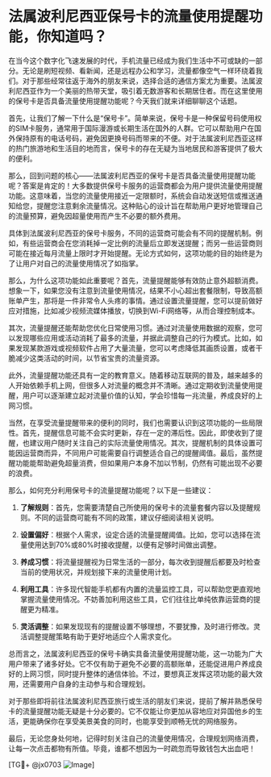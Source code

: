 # 法属波利尼西亚保号卡的流量使用提醒功能，你知道吗？

在当今这个数字化飞速发展的时代，手机流量已经成为我们生活中不可或缺的一部分。无论是刷短视频、看新闻，还是远程办公和学习，流量都像空气一样环绕着我们。对于那些经常往返于海外的朋友来说，选择合适的通信方案尤为重要。法属波利尼西亚作为一个美丽的热带天堂，吸引着无数游客和长期居住者。而在这里使用的保号卡是否具备流量使用提醒功能呢？今天我们就来详细聊聊这个话题。

首先，让我们了解一下什么是“保号卡”。简单来说，保号卡是一种保留号码使用权的SIM卡服务，通常用于国际漫游或长期生活在国外的人群。它可以帮助用户在国外保持原有的电话号码，避免因更换号码而带来的不便。对于法属波利尼西亚这样的热门旅游地和生活目的地而言，保号卡的存在无疑为当地居民和游客提供了极大的便利。

那么，回到问题的核心——法属波利尼西亚的保号卡是否具备流量使用提醒功能呢？答案是肯定的！大多数提供保号卡服务的运营商都会为用户提供流量使用提醒功能。这意味着，当您的流量使用接近一定限额时，系统会自动发送短信或推送通知给您，提醒您注意剩余流量情况。这种贴心的设计旨在帮助用户更好地管理自己的流量预算，避免因超量使用而产生不必要的额外费用。

具体到法属波利尼西亚的保号卡服务，不同的运营商可能会有不同的提醒机制。例如，有些运营商会在您消耗掉一定比例的流量后立即发送提醒；而另一些运营商则可能在接近每月流量上限时才开始提醒。无论方式如何，这项功能的目的始终是为了让用户对自己的流量使用情况了如指掌。

那么，为什么这项功能如此重要呢？首先，流量提醒能够有效防止意外超额消费。想象一下，如果您没有注意到流量使用情况，结果不小心超出套餐限制，导致高额账单产生，那将是一件非常令人头疼的事情。通过设置流量提醒，您可以提前做好应对措施，比如减少视频流媒体播放，切换到Wi-Fi网络等，从而合理控制成本。

其次，流量提醒还能帮助您优化日常使用习惯。通过对流量使用数据的观察，您可以发现哪些应用或活动消耗了最多的流量，并据此调整自己的行为模式。比如，如果发现某款游戏或视频软件占用了大量流量，您可以考虑降低其画质设置，或者干脆减少这类活动的时间，以节省宝贵的流量资源。

此外，流量提醒功能还具有一定的教育意义。随着移动互联网的普及，越来越多的人开始依赖手机上网，但很多人对流量的概念并不清晰。通过定期收到流量使用提醒，用户可以逐渐建立起对流量价值的认知，学会珍惜每一兆流量，养成良好的上网习惯。

当然，在享受流量提醒带来的便利的同时，我们也需要认识到这项功能的一些局限性。首先，提醒信息可能不会实时更新，存在一定的滞后性。因此，即使收到了提醒，也建议用户随时关注自己的实际流量使用情况。其次，提醒机制的具体设置可能因运营商而异，不同用户可能需要自行调整适合自己的提醒阈值。最后，虽然提醒功能能帮助避免超量消费，但如果用户本身不加以节制，仍然有可能出现不必要的浪费。

那么，如何充分利用保号卡的流量提醒功能呢？以下是一些建议：

1. **了解规则**：首先，您需要清楚自己所使用的保号卡的流量套餐内容以及提醒规则。不同的运营商可能有不同的政策，建议仔细阅读相关说明。

2. **设置偏好**：根据个人需求，设定合适的流量提醒阈值。比如，您可以选择在流量使用达到70%或80%时接收提醒，以便有足够时间做出调整。

3. **养成习惯**：将流量提醒视为日常生活的一部分，每次收到提醒后都要及时检查当前的使用状况，并规划接下来的流量使用计划。

4. **利用工具**：许多现代智能手机都有内置的流量监控工具，可以帮助您更直观地掌握流量使用情况。不妨善加利用这些工具，它们往往比单纯依靠运营商的提醒更为精准。

5. **灵活调整**：如果发现现有的提醒设置不够理想，不要犹豫，及时进行修改。灵活调整提醒策略有助于更好地适应个人需求变化。

总而言之，法属波利尼西亚的保号卡确实具备流量使用提醒功能，这一功能为广大用户带来了诸多好处。它不仅有助于避免不必要的高额账单，还能促进用户养成良好的上网习惯，同时提升整体的通信体验。不过，要想真正发挥这项功能的最大效用，还需要用户自身的主动参与和合理规划。

对于那些即将前往法属波利尼西亚旅行或生活的朋友们来说，提前了解并熟悉保号卡的流量提醒功能无疑是十分必要的。它不仅能让你更加从容地应对异国他乡的生活，更能确保你在享受美景美食的同时，也能享受到顺畅无忧的网络服务。

最后，无论您身处何地，记得时刻关注自己的流量使用情况，合理规划网络消费，让每一次点击都物有所值。毕竟，谁都不想因为一时疏忽而导致钱包大出血吧！

[TG💪+ @jx0703 ![Image](https://github.com/user-attachments/assets/dbca1d08-cadb-493c-b0ec-ad6f7a83f270)]